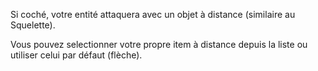Si coché, votre entité attaquera avec un objet à distance (similaire au Squelette).

Vous pouvez selectionner votre propre item à distance depuis la liste ou utiliser celui par défaut (flèche).